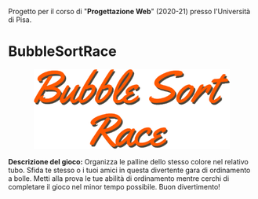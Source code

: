 Progetto per il corso di "**Progettazione Web**" (2020-21) presso l'Università di Pisa.

# BubbleSortRace
<p align="center">
  <img src="https://github.com/LucaArduini/BubbleSortRace/blob/main/css/img/short_title.png" alt="BubbleSortRace_logo" width="400" />
</p>

<!--
[comment]: # **Testa l'applicazione qui:** [BubbleSortRace](https://bit.ly/BubbleSortRace)
-->

**Descrizione del gioco:** Organizza le palline dello stesso colore nel relativo tubo. Sfida te stesso o i tuoi amici in questa divertente gara di ordinamento a bolle. Metti alla prova le tue abilità di ordinamento mentre cerchi di completare il gioco nel minor tempo possibile. Buon divertimento!

<!--
*Nota: Il link fornito ti reindirizzerà direttamente all'applicazione BubbleSortRace per iniziare a giocare.*
-->
